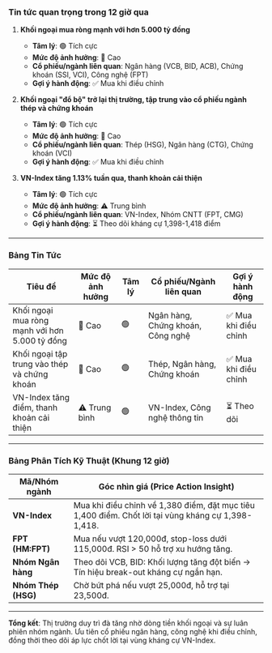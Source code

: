 ### Tin tức quan trọng trong 12 giờ qua
1. **Khối ngoại mua ròng mạnh với hơn 5.000 tỷ đồng**
   - **Tâm lý**: 🟢 Tích cực
   - **Mức độ ảnh hưởng**: 🚨 Cao
   - **Cổ phiếu/ngành liên quan**: Ngân hàng (VCB, BID, ACB), Chứng khoán (SSI, VCI), Công nghệ (FPT)
   - **Gợi ý hành động**: ✅ Mua khi điều chỉnh

2. **Khối ngoại "đổ bộ" trở lại thị trường, tập trung vào cổ phiếu ngành thép và chứng khoán**
   - **Tâm lý**: 🟢 Tích cực
   - **Mức độ ảnh hưởng**: 🚨 Cao
   - **Cổ phiếu/ngành liên quan**: Thép (HSG), Ngân hàng (CTG), Chứng khoán (VCI)
   - **Gợi ý hành động**: ✅ Mua khi điều chỉnh

3. **VN-Index tăng 1.13% tuần qua, thanh khoản cải thiện**
   - **Tâm lý**: 🟢 Tích cực
   - **Mức độ ảnh hưởng**: ⚠️ Trung bình
   - **Cổ phiếu/ngành liên quan**: VN-Index, Nhóm CNTT (FPT, CMG)
   - **Gợi ý hành động**: ⏳ Theo dõi kháng cự 1,398-1,418 điểm

---

### Bảng Tin Tức
| Tiêu đề                                                                 | Mức độ ảnh hưởng | Tâm lý | Cổ phiếu/Ngành liên quan               | Gợi ý hành động       |
|-------------------------------------------------------------------------|-------------------|--------|----------------------------------------|-----------------------|
| Khối ngoại mua ròng mạnh với hơn 5.000 tỷ đồng                          | 🚨 Cao           | 🟢     | Ngân hàng, Chứng khoán, Công nghệ     | ✅ Mua khi điều chỉnh |
| Khối ngoại tập trung vào thép và chứng khoán                            | 🚨 Cao           | 🟢     | Thép, Ngân hàng, Chứng khoán          | ✅ Mua khi điều chỉnh |
| VN-Index tăng điểm, thanh khoản cải thiện                               | ⚠️ Trung bình    | 🟢     | VN-Index, Công nghệ thông tin         | ⏳ Theo dõi           |

---

### Bảng Phân Tích Kỹ Thuật (Khung 12 giờ)
| Mã/Nhóm ngành          | Góc nhìn giá (Price Action Insight)                          |
|-------------------------|-------------------------------------------------------------|
| **VN-Index**            | Mua khi điều chỉnh về 1,380 điểm, đặt mục tiêu 1,400 điểm. Chốt lời tại vùng kháng cự 1,398-1,418. |
| **FPT (HM:FPT)**        | Mua nếu vượt 120,000đ, stop-loss dưới 115,000đ. RSI > 50 hỗ trợ xu hướng tăng. |
| **Nhóm Ngân hàng**      | Theo dõi VCB, BID: Khối lượng tăng đột biến -> Tín hiệu break-out kháng cự ngắn hạn. |
| **Nhóm Thép (HSG)**     | Chờ bứt phá nếu vượt 25,000đ, hỗ trợ tại 23,500đ. |

---
**Tổng kết**: Thị trường duy trì đà tăng nhờ dòng tiền khối ngoại và sự luân phiên nhóm ngành. Ưu tiên cổ phiếu ngân hàng, công nghệ khi điều chỉnh, đồng thời theo dõi áp lực chốt lời tại vùng kháng cự VN-Index.